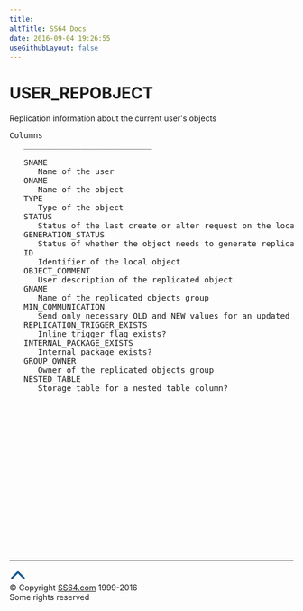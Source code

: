 ```yaml
---
title:
altTitle: SS64 Docs
date: 2016-09-04 19:26:55
useGithubLayout: false
---
```

<!-- #BeginLibraryItem "/Library/head_orad.lbi" --><!-- #EndLibraryItem --><h1>USER_REPOBJECT </h1><p> Replication information about the current user's objects </p> 
 
<pre>Columns
   ___________________________
 
   SNAME
      Name of the user
   ONAME
      Name of the object
   TYPE
      Type of the object
   STATUS
      Status of the last create or alter request on the local object
   GENERATION_STATUS
      Status of whether the object needs to generate replication packages
   ID
      Identifier of the local object
   OBJECT_COMMENT
      User description of the replicated object
   GNAME
      Name of the replicated objects group
   MIN_COMMUNICATION
      Send only necessary OLD and NEW values for an updated row?
   REPLICATION_TRIGGER_EXISTS
      Inline trigger flag exists?
   INTERNAL_PACKAGE_EXISTS
      Internal package exists?
   GROUP_OWNER
      Owner of the replicated objects group
   NESTED_TABLE
      Storage table for a nested table column?

</pre><!-- #BeginLibraryItem "/Library/foot_orad.lbi" --><p><script async="" src="//pagead2.googlesyndication.com/pagead/js/adsbygoogle.js"></script>
<!-- oracle-footer -->
<ins class="adsbygoogle" style="display:inline-block;width:300px;height:250px" data-ad-client="ca-pub-6140977852749469" data-ad-slot="4275490898"></ins>
<script>
(adsbygoogle = window.adsbygoogle || []).push({});
</script></p>
<hr>
<div id="bl" class="footer"><a href="#"><img src="../images/top.png" width="30" height="22" alt="Back to the Top"></a></div>
<div id="br" class="footer, tagline">© Copyright <a href="http://ss64.com/">SS64.com</a> 1999-2016<br>
Some rights reserved</div>
<!-- #EndLibraryItem -->

